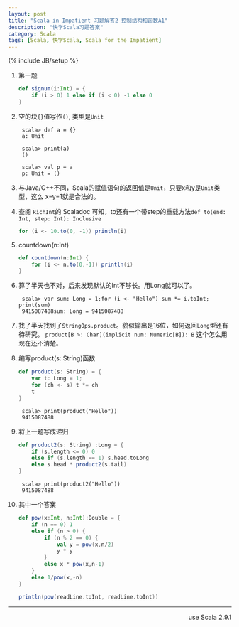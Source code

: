 ```yaml
---
layout: post
title: "Scala in Impatient 习题解答2 控制结构和函数A1"
description: "快学Scala习题答案"
category: Scala
tags: [Scala, 快学Scala, Scala for the Impatient]
---
```

{% include JB/setup %}

1. 第一题

    ```scala
    def signum(i:Int) = {
        if (i > 0) 1 else if (i < 0) -1 else 0
    }
    ```

2. 空的块`{}`值写作`()`, 类型是`Unit`

        scala> def a = {}
        a: Unit

        scala> print(a)
        ()

        scala> val p = a
        p: Unit = ()

3. 与Java/C++不同，Scala的赋值语句的返回值是`Unit`，只要x和y是`Unit`类型，这么
x=y=1就是合法的。

4. 查阅 `RichInt`的 Scaladoc 可知，to还有一个带step的重载方法`def to(end: Int, step: Int): Inclusive ` 

    ```scala
    for (i <- 10.to(0, -1)) println(i)
    ```

5. countdown(n:Int)

    ```scala
    def countdown(n:Int) {
        for (i <- n.to(0,-1)) println(i)
    }
    ```

6. 算了半天也不对，后来发现默认的Int不够长。用Long就可以了。

        scala> var sum: Long = 1;for (i <- "Hello") sum *= i.toInt; print(sum)
        9415087488sum: Long = 9415087488

7. 找了半天找到了`StringOps.product`。貌似输出是16位，如何返回`Long`型还有待研究。
   `product[B >: Char](implicit num: Numeric[B]): B` 这个怎么用现在还不清楚。

8. 编写product(s: String)函数

    ```scala
    def product(s: String) = {
        var t: Long = 1;
        for (ch <- s) t *= ch
        t
    }
    ```

        scala> print(product("Hello"))
        9415087488

9. 将上一题写成递归

    ```scala
    def product2(s: String) :Long = {
        if (s.length <= 0) 0
        else if (s.length == 1) s.head.toLong
        else s.head * product2(s.tail)
    }
    ```

        scala> print(product2("Hello"))
        9415087488

10. 其中一个答案

    ```scala
    def pow(x:Int, n:Int):Double = {
        if (n == 0) 1
        else if (n > 0) {
            if (n % 2 == 0) {
                val y = pow(x,n/2)
                y * y
            }
            else x * pow(x,n-1)
        }
        else 1/pow(x,-n)
    }

    println(pow(readLine.toInt, readLine.toInt))
    ```

----
<div align='right'>use Scala 2.9.1</div>
